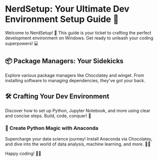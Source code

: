 # NerdSetup: Your Ultimate Dev Environment Setup Guide 🚀

Welcome to NerdSetup! 🎉 This guide is your ticket to crafting the perfect development environment on Windows. Get ready to unleash your coding superpowers! 💻

## 📦 Package Managers: Your Sidekicks

Explore various package managers like Chocolatey and winget. From installing software to managing dependencies, they've got your back.

## 🛠️ Crafting Your Dev Environment

Discover how to set up Python, Jupyter Notebook, and more using clear and concise steps. Build, code, conquer! 🚀

### 🌟 Create Python Magic with Anaconda

Supercharge your data science journey! Install Anaconda via Chocolatey, and dive into the world of data analysis, machine learning, and more. 🐍🔮

Happy coding! 🎉🔥